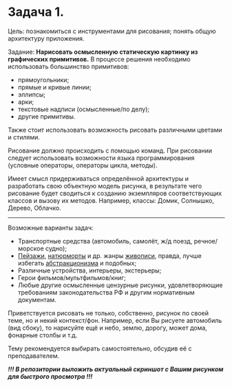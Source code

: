 # Задача 1.
Цель: познакомиться с инструментами для рисования; понять общую архитектуру приложения.

Задание: **Нарисовать осмысленную статическую картинку из графических примитивов.** В процессе решения необходимо использовать большинство примитивов:
* прямоугольники;
* прямые и кривые линии;
* эллипсы;
* арки;
* текстовые надписи (осмысленные/по делу);
* другие примитивы.

Также стоит использовать возможность рисовать различными цветами и стилями.

Рисование должно происходить с помощью команд. При рисовании следует использовать возможности языка программирования (условные операторы, операторы цикла, методы).

Имеет смысл придерживаться определённой архитектуры и разработать свою объектную модель рисунка, в результате чего рисование будет сводиться к созданию экземпляров соответствующих классов и вызову их методов.
Например, классы: Домик, Солнышко, Дерево, Облачко.

* * *

Возможные варианты задач:
* Транспортные средства (автомобиль, самолёт, ж/д поезд, речное/морское судно);
* [Пейзажи](https://ru.wikipedia.org/wiki/%D0%9F%D0%B5%D0%B9%D0%B7%D0%B0%D0%B6), [натюрморты](https://ru.wikipedia.org/wiki/%D0%9D%D0%B0%D1%82%D1%8E%D1%80%D0%BC%D0%BE%D1%80%D1%82) и др. жанры [живописи](https://ru.wikipedia.org/wiki/%D0%96%D0%B8%D0%B2%D0%BE%D0%BF%D0%B8%D1%81%D1%8C), правда, лучше избегать [абстракционизма](https://ru.wikipedia.org/wiki/%D0%90%D0%B1%D1%81%D1%82%D1%80%D0%B0%D0%BA%D1%86%D0%B8%D0%BE%D0%BD%D0%B8%D0%B7%D0%BC) и подобных;
* Различные устройства, интерьеры, экстерьеры;
* Герои фильмов/мультфильмов/книг;
* Любые другие осмысленные цензурные рисунки, удовлетворяющие требованиям законодательства РФ и другим нормативным документам.

Приветствуется рисовать не только, собственно, рисунок по своей теме, но и некий контекст/фон. Например, если Вы рисуете автомобиль (вид сбоку), то нарисуйте ещё и небо, землю, дорогу, может дома, фонарные столбы и т.д.

Тему рекомендуется выбирать самостоятельно, обсудив её с преподавателем.

___!!! В репозитории выложить актуальный скриншот с Вашим рисунком для быстрого просмотра !!!___
